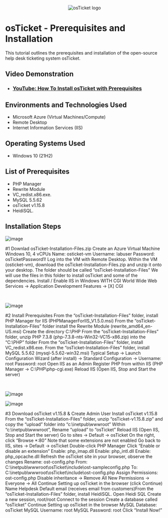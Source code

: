 <p align="center">
<img src="https://i.imgur.com/Clzj7Xs.png" alt="osTicket logo"/>
</p>

<h1>osTicket - Prerequisites and Installation</h1>
This tutorial outlines the prerequisites and installation of the open-source help desk ticketing system osTicket.<br />


<h2>Video Demonstration</h2>

- ### [YouTube: How To Install osTicket with Prerequisites](https://www.youtube.com)

<h2>Environments and Technologies Used</h2>

- Microsoft Azure (Virtual Machines/Compute)
- Remote Desktop
- Internet Information Services (IIS)

<h2>Operating Systems Used </h2>

- Windows 10</b> (21H2)

<h2>List of Prerequisites</h2>

- PHP Manager 
- Rewrite Module 
- VC_redist.x86.exe.
- MySQL 5.5.62
- osTicket v1.15.8
- HeidiSQL.

<h2>Installation Steps</h2>

![image](https://github.com/user-attachments/assets/d621f906-d02b-4309-a164-d29dfdfbe971)

</p>
<p>
#1 Downlad osTicket-Installation-Files.zip Create an Azure Virtual Machine Windows 10, 4 vCPUs Name: osticket-vm Username: labuser Password: osTicketPassword1! Log into the VM with Remote Desktop. Within the VM (osticket-vm), download the osTicket-Installation-Files.zip and unzip it onto your desktop. The folder should be called “osTicket-Installation-Files” We will use the files in this folder to install osTicket and some of the dependencies. Install / Enable IIS in Windows WITH CGI World Wide Web Services -> Application Development Features -> [X] CGI

  
</p>
<br />


![image](https://github.com/user-attachments/assets/2dfca0b6-864b-46c0-bf31-e910f279601a)

</p
<p>
#2 Install Prerequisites From the “osTicket-Installation-Files” folder, install PHP Manager for IIS (PHPManagerForIIS_V1.5.0.msi) From the “osTicket-Installation-Files” folder install the Rewrite Module (rewrite_amd64_en-US.msi) Create the directory C:\PHP From the “osTicket-Installation-Files” folder, unzip PHP 7.3.8 (php-7.3.8-nts-Win32-VC15-x86.zip) into the “C:\PHP” folder From the “osTicket-Installation-Files” folder, install VC_redist.x86.exe. From the “osTicket-Installation-Files” folder, install MySQL 5.5.62 (mysql-5.5.62-win32.msi) Typical Setup -> Launch Configuration Wizard (after install) -> Standard Configuration -> Username: root  Password: root Open IIS as an Admin Register PHP from within IIS (PHP Manager -> C:\PHP\php-cgi.exe) Reload IIS (Open IIS, Stop and Start the server)

</p>
<br />

![image](https://github.com/user-attachments/assets/35deeab7-c7be-40b4-8895-6e0c90a51758)

![image](https://github.com/user-attachments/assets/13a00593-5a7f-448f-b254-9854ec198883)

</p>
<p>
#3 Download osTicket v1.15.8 & Create Admin User Install osTicket v1.15.8
From the “osTicket-Installation-Files” folder, unzip “osTicket-v1.15.8.zip” and copy the “upload” folder into “c:\inetpub\wwwroot” Within “c:\inetpub\wwwroot”, Rename “upload” to “osTicket” Reload IIS (Open IIS, Stop and Start the server) Go to sites -> Default -> osTicket On the right, click “Browse *:80” Note that some extensions are not enabled Go back to IIS, sites -> Default -> osTicket Double-click PHP Manager Click “Enable or disable an extension” Enable: php_imap.dll Enable: php_intl.dll Enable: php_opcache.dll Refresh the osTicket site in your browser, observe the changes Rename: ost-config.php From: C:\inetpub\wwwroot\osTicket\include\ost-sampleconfig.php To: C:\inetpub\wwwroot\osTicket\include\ost-config.php Assign Permissions: ost-config.php Disable inheritance -> Remove All New Permissions -> Everyone -> All Continue Setting up osTicket in the browser (click Continue) Name Helpdesk Default email (receives email from customers)From the “osTicket-Installation-Files” folder, install HeidiSQL. Open Heidi SQL Create a new session, root/root Connect to the session Create a database called “osTicket” Continue Setting up osTicket in the browser MySQL Database: osTicket MySQL Username: root MySQL Password: root Click “Install Now!”

</p>
<br />
